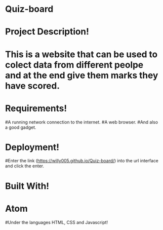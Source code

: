 # Quiz-board

#  Project Description!
# This is a website that can be used to colect data from different peolpe and at the end give them marks they have scored.
#
#  Requirements!
#A running network connection to the internet.
#A web browser.
#And also a good gadget.
#
#  Deployment!
#Enter the link (https://willy005.github.io/Quiz-board/) into the url interface and click the enter.
#
#  Built With!
# Atom
#Under the languages HTML, CSS and Javascript!
